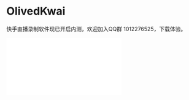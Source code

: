 # OlivedKwai

快手直播录制软件现已开启内测，欢迎加入QQ群 1012276525，下载体验。

<iframe src="//player.bilibili.com/player.html?isOutside=true&aid=114006215957401&bvid=BV18oAweWEe1&cid=28400814032&p=1" scrolling="no" border="0" frameborder="no" framespacing="0" allowfullscreen="true"></iframe>
